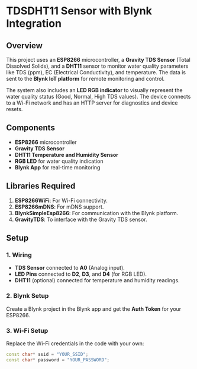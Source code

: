 # TDSDHT11 Sensor with Blynk Integration

## Overview

This project uses an **ESP8266** microcontroller, a **Gravity TDS Sensor** (Total Dissolved Solids), and a **DHT11** sensor to monitor water quality parameters like TDS (ppm), EC (Electrical Conductivity), and temperature. The data is sent to the **Blynk IoT platform** for remote monitoring and control.

The system also includes an **LED RGB indicator** to visually represent the water quality status (Good, Normal, High TDS values). The device connects to a Wi-Fi network and has an HTTP server for diagnostics and device resets.

## Components

- **ESP8266** microcontroller
- **Gravity TDS Sensor**
- **DHT11 Temperature and Humidity Sensor**
- **RGB LED** for water quality indication
- **Blynk App** for real-time monitoring

## Libraries Required

1. **ESP8266WiFi**: For Wi-Fi connectivity.
2. **ESP8266mDNS**: For mDNS support.
3. **BlynkSimpleEsp8266**: For communication with the Blynk platform.
4. **GravityTDS**: To interface with the Gravity TDS sensor.

## Setup

### 1. Wiring

- **TDS Sensor** connected to **A0** (Analog input).
- **LED Pins** connected to **D2**, **D3**, and **D4** (for RGB LED).
- **DHT11** (optional) connected for temperature and humidity readings.

### 2. Blynk Setup

Create a Blynk project in the Blynk app and get the **Auth Token** for your ESP8266.

### 3. Wi-Fi Setup

Replace the Wi-Fi credentials in the code with your own:

```cpp
const char* ssid = "YOUR_SSID";
const char* password = "YOUR_PASSWORD";
